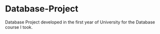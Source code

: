 # Database-Project
Database Project developed in the first year of University for the Database course I took. 
